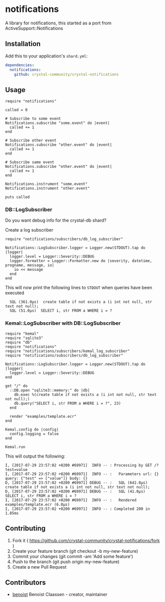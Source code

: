 # notifications

A library for notifications, this started as a port from ActiveSupport::Notifications

## Installation

Add this to your application's `shard.yml`:

```yaml
dependencies:
  notifications:
    github: crystal-community/crystal-notifications
```

## Usage

```crystal
require "notifications"

called = 0

# Subscribe to some event
Notifications.subscribe "some.event" do |event|
  called += 1
end

# Subscribe other event
Notifications.subscribe "other.event" do |event|
  called += 1
end

# Subscribe same event
Notifications.subscribe "other.event" do |event|
  called += 1
end

Notifications.instrument "some.event"
Notifications.instrument "other.event"

puts called
```

### DB::LogSubscriber

Do you want debug info for the crystal-db shard?

Create a log subscriber

```crystal
require "notifications/subscribers/db_log_subscriber"

Notifications::LogSubscriber.logger = Logger.new(STDOUT).tap do |logger|
  logger.level = Logger::Severity::DEBUG
  logger.formatter = Logger::Formatter.new do |severity, datetime, progname, message, io|
    io << message
  end
end
```

This will now print the following lines to `STDOUT` when queries have been executed

```
  SQL (361.0µs)  create table if not exists a (i int not null, str text not null);
  SQL (51.0µs)  SELECT i, str FROM a WHERE i = ?
```

### Kemal::LogSubscriber with DB::LogSubscriber

```crystal
require "kemal"
require "sqlite3"
require "db"
require "notifications"
require "notifications/subscribers/kemal_log_subscriber"
require "notifications/subscribers/db_log_subscriber"

Notifications::LogSubscriber.logger = Logger.new(STDOUT).tap do |logger|
  logger.level = Logger::Severity::DEBUG
end

get "/" do
  ::DB.open "sqlite3::memory:" do |db|
    db.exec %(create table if not exists a (i int not null, str text not null);)
    db.query("SELECT i, str FROM a WHERE i = ?", 23)
  end

  render "examples/template.ecr"
end

Kemal.config do |config|
  config.logging = false
end

Kemal.run

```

This will output the following:

```
I, [2017-07-29 23:57:02 +0200 #69971]  INFO -- : Processing by GET /?test=value
I, [2017-07-29 23:57:02 +0200 #69971]  INFO -- :   Parameters url: {} query: {"test" => ["value"]} body: {}
D, [2017-07-29 23:57:02 +0200 #69971] DEBUG -- :   SQL (642.0µs)  create table if not exists a (i int not null, str text not null);
D, [2017-07-29 23:57:02 +0200 #69971] DEBUG -- :   SQL (41.0µs)  SELECT i, str FROM a WHERE i = ?
I, [2017-07-29 23:57:02 +0200 #69971]  INFO -- :   Rendered examples/template.ecr (6.0µs)
I, [2017-07-29 23:57:02 +0200 #69971]  INFO -- : Completed 200 in 1.85ms
```

## Contributing

1. Fork it ( https://github.com/crystal-community/crystal-notifications/fork )
2. Create your feature branch (git checkout -b my-new-feature)
3. Commit your changes (git commit -am 'Add some feature')
4. Push to the branch (git push origin my-new-feature)
5. Create a new Pull Request

## Contributors

- [benoist](https://github.com/benoist) Benoist Claassen - creator, maintainer
